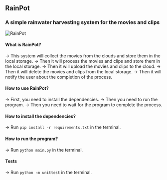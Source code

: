 ## RainPot
### A simple rainwater harvesting system for the movies and clips
![RainPot](../static/illustration.webp)
#### What is RainPot?

-> This system will collect the movies from the clouds and store them in the local storage.
-> Then it will process the movies and clips and store them in the local storage.
-> Then it will upload the movies and clips to the cloud.
-> Then it will delete the movies and clips from the local storage.
-> Then it will notify the user about the completion of the process.

#### How to use RainPot?

-> First, you need to install the dependencies.
-> Then you need to run the program.
-> Then you need to wait for the program to complete the process.

#### How to install the dependencies?

-> Run `pip install -r requirements.txt` in the terminal.


#### How to run the program?

-> Run `python main.py` in the terminal.


#### Tests

-> Run `python -m unittest` in the terminal.
